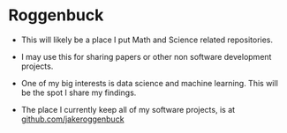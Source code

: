 # Roggenbuck

- This will likely be a place I put Math and Science related repositories.
- I may use this for sharing papers or other non software development projects.
- One of my big interests is data science and machine learning. This will be the spot I share my findings.

- The place I currently keep all of my software projects, is at [github.com/jakeroggenbuck](https://github.com/jakeroggenbuck)
